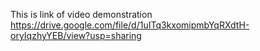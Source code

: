 This is link of video demonstration
https://drive.google.com/file/d/1uITq3kxomipmbYqRXdtH-oryIqzhyYEB/view?usp=sharing
